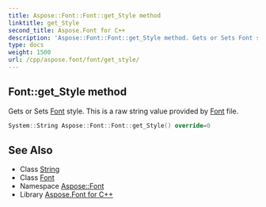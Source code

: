 ```yaml
---
title: Aspose::Font::Font::get_Style method
linktitle: get_Style
second_title: Aspose.Font for C++
description: 'Aspose::Font::Font::get_Style method. Gets or Sets Font style. This is a raw string value provided by Font file in C++.'
type: docs
weight: 1500
url: /cpp/aspose.font/font/get_style/
---
```

## Font::get_Style method


Gets or Sets [Font](../) style. This is a raw string value provided by [Font](../) file.

```cpp
System::String Aspose::Font::Font::get_Style() override=0
```

## See Also

* Class [String](../../../system/string/)
* Class [Font](../)
* Namespace [Aspose::Font](../../)
* Library [Aspose.Font for C++](../../../)
